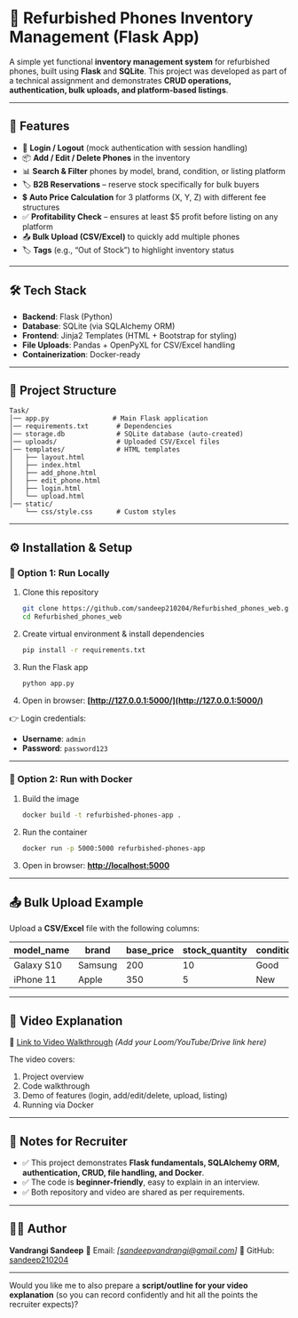 # 📱 Refurbished Phones Inventory Management (Flask App)

A simple yet functional **inventory management system** for refurbished phones, built using **Flask** and **SQLite**.
This project was developed as part of a technical assignment and demonstrates **CRUD operations, authentication, bulk uploads, and platform-based listings**.

---

## 🚀 Features

* 🔑 **Login / Logout** (mock authentication with session handling)
* 📦 **Add / Edit / Delete Phones** in the inventory
* 📊 **Search & Filter** phones by model, brand, condition, or listing platform
* 🏷️ **B2B Reservations** – reserve stock specifically for bulk buyers
* 💲 **Auto Price Calculation** for 3 platforms (X, Y, Z) with different fee structures
* ✅ **Profitability Check** – ensures at least \$5 profit before listing on any platform
* 📤 **Bulk Upload (CSV/Excel)** to quickly add multiple phones
* 🏷️ **Tags** (e.g., “Out of Stock”) to highlight inventory status

---

## 🛠️ Tech Stack

* **Backend**: Flask (Python)
* **Database**: SQLite (via SQLAlchemy ORM)
* **Frontend**: Jinja2 Templates (HTML + Bootstrap for styling)
* **File Uploads**: Pandas + OpenPyXL for CSV/Excel handling
* **Containerization**: Docker-ready

---

## 📂 Project Structure

```
Task/
│── app.py                # Main Flask application
│── requirements.txt       # Dependencies
│── storage.db             # SQLite database (auto-created)
│── uploads/               # Uploaded CSV/Excel files
│── templates/             # HTML templates
│   ├── layout.html
│   ├── index.html
│   ├── add_phone.html
│   ├── edit_phone.html
│   ├── login.html
│   └── upload.html
│── static/
    └── css/style.css      # Custom styles
```

---

## ⚙️ Installation & Setup

### 🔹 Option 1: Run Locally

1. Clone this repository

   ```bash
   git clone https://github.com/sandeep210204/Refurbished_phones_web.git
   cd Refurbished_phones_web
   ```
2. Create virtual environment & install dependencies

   ```bash
   pip install -r requirements.txt
   ```
3. Run the Flask app

   ```bash
   python app.py
   ```
4. Open in browser: **[http://127.0.0.1:5000/](http://127.0.0.1:5000/)**

👉 Login credentials:

* **Username**: `admin`
* **Password**: `password123`

---

### 🔹 Option 2: Run with Docker

1. Build the image

   ```bash
   docker build -t refurbished-phones-app .
   ```
2. Run the container

   ```bash
   docker run -p 5000:5000 refurbished-phones-app
   ```
3. Open in browser: **[http://localhost:5000](http://localhost:5000)**

---

## 📤 Bulk Upload Example

Upload a **CSV/Excel** file with the following columns:

| model\_name | brand   | base\_price | stock\_quantity | condition | specifications | reserved\_for\_b2b |
| ----------- | ------- | ----------- | --------------- | --------- | -------------- | ------------------ |
| Galaxy S10  | Samsung | 200         | 10              | Good      | 128GB, Black   | 2                  |
| iPhone 11   | Apple   | 350         | 5               | New       | 64GB, White    | 0                  |

---

## 🎥 Video Explanation

📌 [Link to Video Walkthrough](#) *(Add your Loom/YouTube/Drive link here)*

The video covers:

1. Project overview
2. Code walkthrough
3. Demo of features (login, add/edit/delete, upload, listing)
4. Running via Docker

---

## 📌 Notes for Recruiter

* ✅ This project demonstrates **Flask fundamentals, SQLAlchemy ORM, authentication, CRUD, file handling, and Docker**.
* ✅ The code is **beginner-friendly**, easy to explain in an interview.
* ✅ Both repository and video are shared as per requirements.

---

## 👨‍💻 Author

**Vandrangi Sandeep**
📧 Email: *\[sandeepvandrangi@gmail.com]*
🔗 GitHub: [sandeep210204](https://github.com/sandeep210204)

---

Would you like me to also prepare a **script/outline for your video explanation** (so you can record confidently and hit all the points the recruiter expects)?
